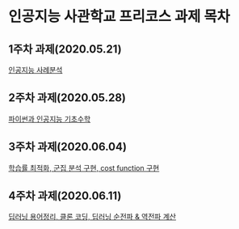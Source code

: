  # 인공지능 사관학교 프리코스 과제 목차
 
 ## 1주차 과제(2020.05.21)
 [인공지능 사례분석](https://github.com/jhy9300/AIandAI/blob/master/%EC%9D%B8%EA%B3%B5%EC%A7%80%EB%8A%A5_1%EC%A3%BC%EC%B0%A8%EA%B3%BC%EC%A0%9C.ipynb)
 
 ## 2주차 과제(2020.05.28)
[파이썬과 인공지능 기초수학](https://github.com/jhy9300/AIandAI/blob/master/%EC%9D%B8%EA%B3%B5%EC%A7%80%EB%8A%A5_2%EC%A3%BC%EC%B0%A8%EA%B3%BC%EC%A0%9C_.ipynb)

## 3주차 과제(2020.06.04)
[학습률 최적화, 군집 분석 구현, cost function 구현](https://github.com/jhy9300/AIandAI/blob/master/%EC%9D%B8%EA%B3%B5%EC%A7%80%EB%8A%A5_3%EC%A3%BC%EC%B0%A8%EA%B3%BC%EC%A0%9C.ipynb)

## 4주차 과제(2020.06.11)
[딥러닝 용어정리, 클론 코딩, 딥러닝 순전파 & 역전파 계산](https://github.com/jhy9300/AIandAI/blob/master/%EC%9D%B8%EA%B3%B5%EC%A7%80%EB%8A%A5_4%EC%A3%BC%EC%B0%A8_%EA%B3%BC%EC%A0%9C.ipynb)

